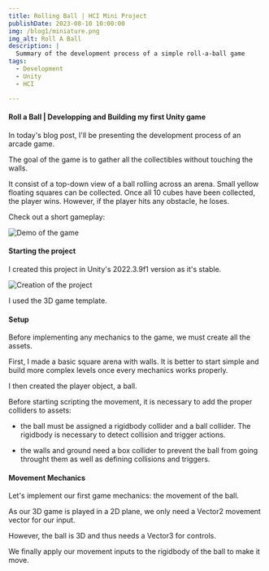 ```yaml
---
title: Rolling Ball | HCI Mini Project
publishDate: 2023-08-10 10:00:00
img: /blog1/miniature.png
img_alt: Roll A Ball
description: |
  Summary of the development process of a simple roll-a-ball game
tags:
  - Development
  - Unity
  - HCI

---
```


#### Roll a Ball | Developping and Building my first Unity game

In today's blog post, I'll be presenting the development process of an arcade game.

The goal of the game is to gather all the collectibles without touching the walls.

It consist of a top-down view of a ball rolling across an arena. Small yellow floating squares can be collected. Once all 10 cubes have been collected, the player wins.
However, if the player hits any obstacle, he loses.

Check out a short gameplay:

![Demo of the game](/roll-a-ball/Demo_1.gif)

#### Starting the project

I created this project in Unity's 2022.3.9f1 version as it's stable.

![Creation of the project](/roll-a-ball/creation_project.png)

I used the 3D game template.

#### Setup

Before implementing any mechanics to the game, we must create all the assets.

First, I made a basic square arena with walls. It is better to start simple and build more complex levels once every mechanics works properly.

I then created the player object, a ball.

Before starting scripting the movement, it is necessary to add the proper colliders to assets:
- the ball must be assigned a rigidbody collider and a ball collider. The rigidbody is necessary to detect collision and trigger actions.

- the walls and ground need a box collider to prevent the ball from going throught them as well as defining collisions and triggers.

#### Movement Mechanics

Let's implement our first game mechanics: the movement of the ball.

As our 3D game is played in a 2D plane, we only need a Vector2 movement vector for our input.

However, the ball is 3D and thus needs a Vector3 for controls. 

We finally apply our movement inputs to the rigidbody of the ball to make it move.




